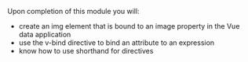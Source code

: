 Upon completion of this module you will:

- create an img element that is bound to an image property in the Vue data application
- use the v-bind directive to bind an attribute to an expression
- know how to use shorthand for directives
